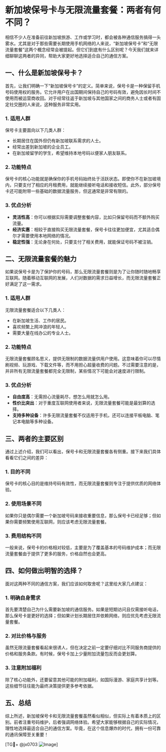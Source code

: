# 新加坡保号卡与无限流量套餐：两者有何不同？

相信不少人在准备前往新加坡旅游、工作或学习时，都会被各种通信服务搞得一头雾水。尤其是对于那些需要长期使用手机网络的人来说，“新加坡保号卡”和“无限流量套餐”这两个概念经常会被提起。但它们到底有什么区别呢？今天我们就来详细聊聊这两者的异同，帮助大家更好地选择适合自己的通信方案。

## 一、什么是新加坡保号卡？

首先，让我们明确一下“新加坡保号卡”的定义。简单来说，保号卡是一种保留手机号码使用权的服务。它允许用户在出国期间保持自己的号码有效，避免因长时间不使用而被运营商收回。对于经常往返于新加坡与其他国家之间的商务人士或者有固定社交圈的人来说，这种服务非常实用。

### 1. 适用人群
保号卡主要面向以下几类人群：
- 长期居住在国外但仍有新加坡联系需求的人士。
- 经常出差到新加坡的企业员工。
- 在新加坡留学的学生，希望维持本地号码以便家人朋友联系。

### 2. 功能特点
保号卡的核心功能就是确保你的手机号码始终处于活跃状态。即使你不在新加坡境内，只要支付了相应的月租费用，就能继续接听电话和接收短信。此外，部分保号卡还可能附带一些基础的数据流量服务，但这通常是非常有限的。

### 3. 优点分析
- **灵活性高**：你可以根据实际需要调整套餐内容，比如只保留号码而不额外购买流量。
- **经济实惠**：相较于直接购买无限流量套餐，保号卡往往更加便宜，尤其适合偶尔才需要使用本地网络的情况。
- **稳定性强**：无论身在何处，只要支付了相关费用，就能保证号码不被注销。

## 二、无限流量套餐的魅力

如果说保号卡是为了保护你的号码，那么无限流量套餐则是为了让你随时随地畅享互联网。随着移动互联网的发展，人们对数据的需求日益增长，而无限流量套餐正好满足了这一需求。

### 1. 适用人群
无限流量套餐适合以下几类人：
- 在新加坡生活、工作的居民。
- 喜欢频繁上网冲浪的年轻人。
- 需要大量在线办公的专业人士。

### 2. 功能特点
无限流量套餐顾名思义，提供无限制的数据流量供用户使用。这意味着你可以尽情刷视频、玩游戏、下载文件等，而不用担心超量收费的问题。不过需要注意的是，并非所有无限流量套餐都完全无限制，某些情况下可能会对速度进行限制。

### 3. 优点分析
- **自由度高**：无需担心流量耗尽，想怎么用就怎么用。
- **性价比突出**：对于重度互联网使用者来说，无限流量套餐可能是最划算的选择。
- **支持多种设备**：许多无限流量套餐不仅适用于手机，还可以连接平板电脑、笔记本电脑等多种设备。

## 三、两者的主要区别

通过上述介绍，我们可以看出，保号卡和无限流量套餐各有侧重。接下来我们具体看看它们之间的差异：

### 1. 目的不同
保号卡的核心目的是维持号码有效性，而无限流量套餐则专注于提供优质的网络体验。

### 2. 使用场景不同
如果你只是偶尔需要一个新加坡号码来接收重要信息，那么保号卡已经足够；但如果你需要频繁使用互联网，则应该考虑无限流量套餐。

### 3. 费用结构不同
一般来说，保号卡的价格相对较低，主要是为了覆盖基本的号码维护成本；而无限流量套餐由于提供了更多的服务，价格自然也会更高。

## 四、如何做出明智的选择？

面对这两种不同的通信方案，我们应该如何取舍呢？这里给大家几点建议：

### 1. 明确自身需求
首先要清楚自己为什么需要新加坡的通信服务。如果是短期访问且仅需接听电话，那么保号卡是更好的选择；但如果计划长期居住并依赖网络，则应优先考虑无限流量套餐。

### 2. 对比价格与服务
虽然无限流量套餐看起来很诱人，但在决定之前一定要仔细对比不同服务商提供的价格和服务条款。有时候，保号卡加上少量附加流量包反而会更划算。

### 3. 注意附加福利
除了核心功能外，还要留意其他可能的附加福利，如国际漫游、家庭共享计划等。这些细节往往能为最终决策提供更多参考依据。

## 五、总结

综上所述，新加坡保号卡和无限流量套餐虽然看似相似，但实际上有着本质上的区别。前者注重号码维护，后者强调网络体验。希望大家能够根据自己的实际情况，理性地选择最适合自己的通信方案。毕竟，在这个信息爆炸的时代，拥有一份可靠的通讯保障至关重要！

[TG💪+ @jx0703 ![Image](https://github.com/user-attachments/assets/dbca1d08-cadb-493c-b0ec-ad6f7a83f270)]